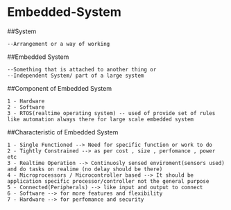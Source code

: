 # Embedded-System

##System 

    --Arrangement or a way of working

##Embedded System 

    --Something that is attached to another thing or 
    --Independent System/ part of a large system

##Component of Embedded System

    1 - Hardware 
    2 - Software
    3 - RTOS(realtime operating system) -- used of provide set of rules like automation always there for large scale embedded system

##Characteristic of Embedded System

    1 - Single Functioned --> Need for specific function or work to do 
    2 - Tightly Constrained --> as per cost , size , perfomance , power etc 
    3 - Realtime Operation --> Continuosly sensed enviroment(sensors used) and do tasks on realime (no delay should be there)
    4 - Microprocessors / Microcontroller based --> It should be application specific processor/controller not the general purpose
    5 - Connected(Peripherals) --> like input and output to connect 
    6 - Software --> for more features and flexibility
    7 - Hardware --> for perfomance and security


